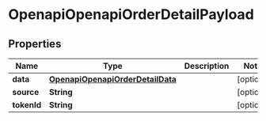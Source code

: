 # OpenapiOpenapiOrderDetailPayload

## Properties
Name | Type | Description | Notes
------------ | ------------- | ------------- | -------------
**data** | [**OpenapiOpenapiOrderDetailData**](OpenapiOpenapiOrderDetailData.md) |  |  [optional]
**source** | **String** |  |  [optional]
**tokenId** | **String** |  |  [optional]
